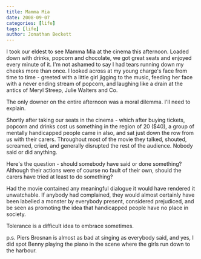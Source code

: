```yaml
---
title: Mamma Mia
date: 2008-09-07
categories: [life]
tags: [life]
author: Jonathan Beckett
---
```


I took our eldest to see Mamma Mia at the cinema this afternoon. Loaded down with drinks, popcorn and chocolate, we got great seats and enjoyed every minute of it. I'm not ashamed to say I had tears running down my cheeks more than once. I looked across at my young charge's face from time to time - greeted with a little girl jigging to the music, feeding her face with a never ending stream of popcorn, and laughing like a drain at the antics of Meryl Streep, Julie Walters and Co.

The only downer on the entire afternoon was a moral dilemma. I'll need to explain.

Shortly after taking our seats in the cinema - which after buying tickets, popcorn and drinks cost us something in the region of 20 ($40), a group of mentally handicapped people came in also, and sat just down the row from us with their carers. Throughout most of the movie they talked, shouted, screamed, cried, and generally disrupted the rest of the audience. Nobody said or did anything.

Here's the question - should somebody have said or done something? Although their actions were of course no fault of their own, should the carers have tried at least to do something?

Had the movie contained any meaningful dialogue it would have rendered it unwatchable. If anybody had complained, they would almost certainly have been labelled a monster by everybody present, considered prejudiced, and be seen as promoting the idea that handicapped people have no place in society.

Tolerance is a difficult idea to embrace sometimes.

p.s. Piers Brosnan is almost as bad at singing as everybody said, and yes, I did spot Benny playing the piano in the scene where the girls run down to the harbour.